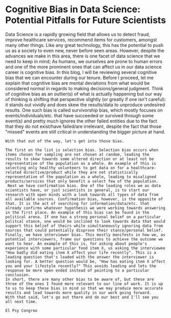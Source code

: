 # Cognitive Bias in Data Science: Potential Pitfalls for Future Scientists

  Data Science is a rapidly growing field that allows us to detect fraud, improve healthcare services, recommend items for customers, amongst many other things. Like any great technology, this has the potential to push us as a society to even new, never before seen areas. However, despite the advances we make in this area, there is one facet of data science that we need to keep in mind; As humans, we ourselves are prone to human errors and one of the more prominent ones that can affect us in our data science career is cognitive bias. In this blog, I will be reviewing several cognitive bias that we can encounter during our tenure.
    Before I proceed, let me explain that cognitive bias are mental deviations from what would be considered normal in regards to making decisions/general judgment. Think of cognitive bias as an outlier(s) of what is actually happening but our way of thinking is shifting that perspective slightly (or greatly if one isn't careful): it stands out vividly and does skew the results/data to unproduce undesired results. One such bias is called survivorship bias, which mostly focuses on events/individuals/etc. that have succeeded or survived through some event(s) and pretty much ignores the other failed entities due to the fact that they do not exist/have failed/are irrelevant, despite the fact that those "missed" events are still critical in understanding the bigger picture at hand.
    
    With that out of the way, let's get into those bias.
    
    The first on the list is selection bias. Selection bias occurs when items chosen for sampling are not chosen at random, leading the results to skew towards some altered direction or at least not be representative of the population as a whole. An example of this is selecting only healthy volunteers to get data on for a healthcare-related directive/product while they are not statistically representative of the population as a whole, leading to misaligned products/services that only benefit a select few of the population.
     Next we have confirmation bias. One of the leading roles we as data scientists have, or just scientists in general, is to start our research with open minds with a look towards all types of data from all available sources. Confirmation bias, however, is the opposite of that. It is the act of searching for information/data/etc. that already confirms whatever hypothesis we were working towards answering in the first place. An example of this bias can be found in the political arena. If one has a strong personal belief on a particular politcal stance, one would be inclined to look towards data that would support this belief of theirs while simultaneously ignoring data from sources that could potentially disprove their stance/personal belief.
    Finally, we have interviewer bias. This mostly manifests in how we, as potential interviewers, frame our questions to achieve the outcome we want to hear. An example of this is, for asking about people's experience with some particular food item X, us asking the interviewee "How badly did eating item X affect your life recently". This is a leading question that's loaded with the answer the interviewer is looking for. A better question would be, "How has eating item X affect you and your lifestyle recently?" This avoids leading and lets the response be more open ended instead of pointing to a particular conclusion.
    In short, there are many other bias to be aware of, but these are three of the ones I found more relevant to our line of work. It is up to us to keep these bias in mind so that we may produce more accurate results and lead towards more quality in our work going forward. 
    With that said, let's go out there and do our best and I'll see you all next time.
    
    El Psy Congroo
